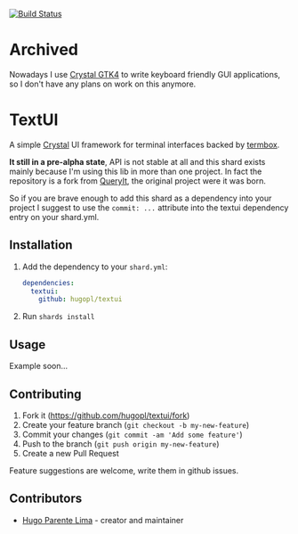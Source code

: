[![Build Status](https://travis-ci.org/hugopl/textui.svg?branch=master)](https://travis-ci.org/hugopl/textui)

# Archived

Nowadays I use [Crystal GTK4](https://hugopl.github.io/gtk4.cr) to write keyboard friendly GUI applications, so I don't have any plans on work on this anymore.

# TextUI

A simple [Crystal](https://https://crystal-lang.org/) UI framework for terminal interfaces backed by [termbox](https://github.com/nsf/termbox).

**It still in a pre-alpha state**, API is not stable at all and this shard exists mainly because I'm using this lib in more than one project. In fact the repository is a fork from [QueryIt](https://github.com/hugopl/queryit), the original project were it was born.

So if you are brave enough to add this shard as a dependency into your project I suggest to use the `commit: ...` attribute into the textui dependency entry on your shard.yml.

## Installation

1. Add the dependency to your `shard.yml`:

   ```yaml
   dependencies:
     textui:
       github: hugopl/textui
   ```

2. Run `shards install`

## Usage

Example soon...

## Contributing

1. Fork it (<https://github.com/hugopl/textui/fork>)
2. Create your feature branch (`git checkout -b my-new-feature`)
3. Commit your changes (`git commit -am 'Add some feature'`)
4. Push to the branch (`git push origin my-new-feature`)
5. Create a new Pull Request

Feature suggestions are welcome, write them in github issues.

## Contributors

- [Hugo Parente Lima](https://github.com/hugopl) - creator and maintainer
